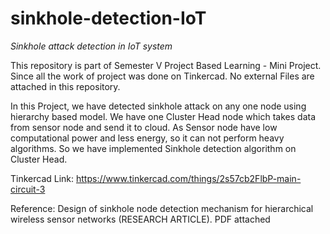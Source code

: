 # sinkhole-detection-IoT
*Sinkhole attack detection in IoT system*

This repository is part of Semester V Project Based Learning - Mini Project. Since all the work of project was done on Tinkercad. No external Files are attached in this repository.

In this Project, we have detected sinkhole attack on any one node using hierarchy based model. We have one Cluster Head node which takes data from sensor node and send it to cloud. As Sensor node have low computational power and less energy, so it can not perform heavy algorithms. So we have implemented Sinkhole detection algorithm on Cluster Head.

Tinkercad Link:
https://www.tinkercad.com/things/2s57cb2FlbP-main-circuit-3

Reference:
Design of sinkhole node detection mechanism for hierarchical wireless sensor networks (RESEARCH ARTICLE). PDF attached
